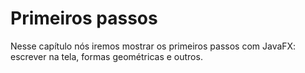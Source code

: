 # Primeiros passos

Nesse capítulo nós iremos mostrar os primeiros passos com JavaFX: escrever na tela, formas geométricas e outros.
